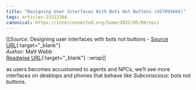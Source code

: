```yaml
---
title: "Designing User Interfaces With Bots Not Buttons (457093664)"
tags: articles-23313384
canonical: https://interconnected.org/home/2022/05/09/npcs
---
```


[[_Source_: Designing user interfaces with bots not buttons - [Source URL](https://interconnected.org/home/2022/05/09/npcs){:target="_blank"}<br>
_Author_: Matt Webb<br>
[Readwise URL](https://readwise.io/open/457093664){:target="_blank"}
::wrap]]

as users becomes accustomed to agents and NPCs, we’ll see more interfaces on desktops and phones that behave like *Subconscious:* bots not buttons.
